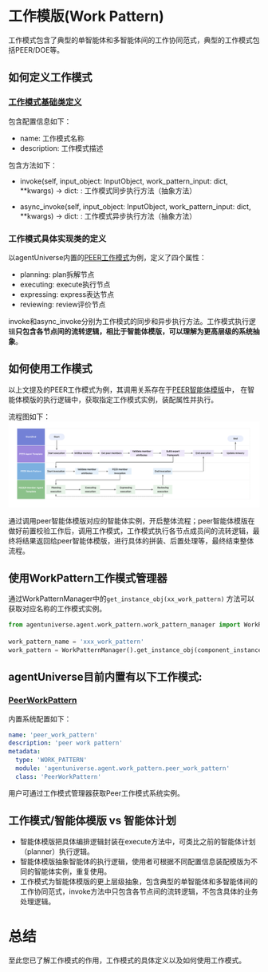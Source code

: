 # 工作模版(Work Pattern)

工作模式包含了典型的单智能体和多智能体间的工作协同范式，典型的工作模式包括PEER/DOE等。

## 如何定义工作模式

### [工作模式基础类定义](../../../../../../agentuniverse/agent/work_pattern/work_pattern.py)

包含配置信息如下：

- name: 工作模式名称
- description: 工作模式描述

包含方法如下：

- invoke(self, input_object: InputObject, work_pattern_input: dict, **kwargs) -> dict:
  : 工作模式同步执行方法（抽象方法）

- async_invoke(self, input_object: InputObject, work_pattern_input: dict, **kwargs) -> dict:
  : 工作模式异步执行方法（抽象方法）

### 工作模式具体实现类的定义

以agentUniverse内置的[PEER工作模式](../../../../../../agentuniverse/agent/work_pattern/peer_work_pattern.py)为例，定义了四个属性：

- planning: plan拆解节点
- executing: execute执行节点
- expressing: express表达节点
- reviewing: review评价节点

invoke和async_invoke分别为工作模式的同步和异步执行方法。工作模式执行逻辑**只包含各节点间的流转逻辑，相比于智能体模版，可以理解为更高层级的系统抽象**。

## 如何使用工作模式
以上文提及的PEER工作模式为例，其调用关系存在于[PEER智能体模版](../../../../../../agentuniverse/agent/template/peer_agent_template.py)中，
在智能体模版的执行逻辑中，获取指定工作模式实例，装配属性并执行。

流程图如下：
![peer工作模式](../../../../_picture/peer_work_pattern.png)

通过调用peer智能体模版对应的智能体实例，开启整体流程；peer智能体模版在做好前置校验工作后，调用工作模式，工作模式执行各节点成员间的流转逻辑，最终将结果返回给peer智能体模版，进行具体的拼装、后置处理等，最终结束整体流程。

## 使用WorkPattern工作模式管理器

通过WorkPatternManager中的`get_instance_obj(xx_work_pattern)` 方法可以获取对应名称的工作模式实例。

```python
from agentuniverse.agent.work_pattern.work_pattern_manager import WorkPatternManager

work_pattern_name = 'xxx_work_pattern'
work_pattern = WorkPatternManager().get_instance_obj(component_instance_name=work_pattern_name)
```

## agentUniverse目前内置有以下工作模式:

### [PeerWorkPattern](../../../../../../agentuniverse/agent/work_pattern/peer_work_pattern.py)

内置系统配置如下：

```yaml
name: 'peer_work_pattern'
description: 'peer work pattern'
metadata:
  type: 'WORK_PATTERN'
  module: 'agentuniverse.agent.work_pattern.peer_work_pattern'
  class: 'PeerWorkPattern'
```
用户可通过工作模式管理器获取Peer工作模式系统实例。

## 工作模式/智能体模版 vs 智能体计划
- 智能体模版把具体编排逻辑封装在execute方法中，可类比之前的智能体计划（planner）执行逻辑。
- 智能体模版抽象智能体的执行逻辑，使用者可根据不同配置信息装配模版为不同的智能体实例，重复使用。
- 工作模式为智能体模版的更上层级抽象，包含典型的单智能体和多智能体间的工作协同范式，invoke方法中只包含各节点间的流转逻辑，不包含具体的业务处理逻辑。

# 总结
至此您已了解工作模式的作用，工作模式的具体定义以及如何使用工作模式。